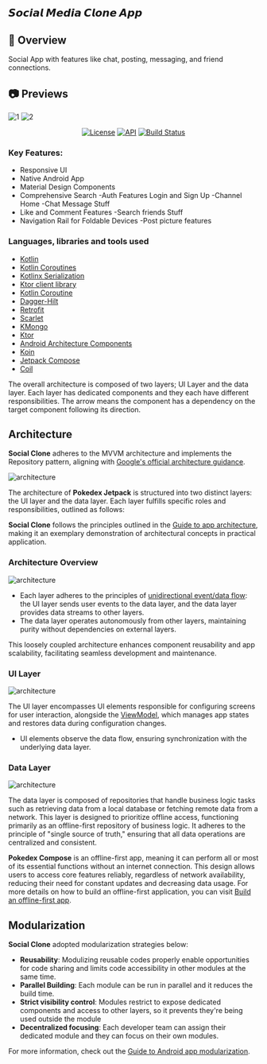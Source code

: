 ##  𝙎𝙤𝙘𝙞𝙖𝙡 𝙈𝙚𝙙𝙞𝙖 𝘾𝙡𝙤𝙣𝙚 𝘼𝙥𝙥
## 📲 Overview
Social App with features like chat, posting, messaging, and friend connections.

## 📷 Previews
![1](https://github.com/shubhanshu24510/SocialClone/assets/100926922/a7be9795-0499-435d-9bf6-975089b977b8)
![2](https://github.com/shubhanshu24510/SocialClone/assets/100926922/05d6f366-b4e5-4fb2-8a32-453ddc56b001)

<p align="center">
  <a href="https://opensource.org/licenses/Apache-2.0"><img alt="License" src="https://img.shields.io/badge/License-Apache%202.0-blue.svg"/></a>
  <a href="https://android-arsenal.com/api?level=24"><img alt="API" src="https://img.shields.io/badge/API-21%2B-brightgreen.svg?style=flat"/></a>
  <a href="https://github.com/skydoves/gemini-android/actions/workflows/android.yml"><img alt="Build Status" src="https://github.com/skydoves/gemini-android/actions/workflows/android.yml/badge.svg"/></a>

</p>

### Key Features:

- Responsive UI
- Native Android App
- Material Design Components
- Comprehensive Search
-Auth Features Login and Sign Up
-Channel Home
-Chat Message Stuff
- Like and Comment Features
-Search friends Stuff
- Navigation Rail for Foldable Devices
-Post picture features

### Languages, libraries and tools used

* [Kotlin](https://kotlinlang.org/)
* [Kotlin Coroutines](https://kotlinlang.org/docs/reference/coroutines-overview.html)
* [Kotlinx Serialization](https://github.com/Kotlin/kotlinx.serialization)
* [Ktor client library](https://github.com/ktorio/ktor)
* [Kotlin Coroutine](https://github.com/Kotlin/kotlinx.coroutines)
* [Dagger-Hilt](https://developer.android.com/training/dependency-injection/hilt-android)
* [Retrofit](https://square.github.io/retrofit/)
* [Scarlet](https://github.com/Tinder/Scarlet)
* [KMongo](https://litote.org/kmongo/quick-start/)
* [Ktor](https://ktor.io/docs/client-dependencies.html)
* [Android Architecture Components](https://developer.android.com/topic/libraries/architecture/index.html)
* [Koin](https://github.com/InsertKoinIO/koin)
* [Jetpack Compose](https://developer.android.com/jetpack/compose)
* [Coil](https://coil-kt.github.io/coil/)

The overall architecture is composed of two layers; UI Layer and the data layer. Each layer has dedicated components and they each have different responsibilities.
The arrow means the component has a dependency on the target component following its direction.

## Architecture
**Social Clone** adheres to the MVVM architecture and implements the Repository pattern, aligning with [Google's official architecture guidance](https://developer.android.com/topic/architecture).

![architecture](https://github.com/user-attachments/assets/09ca369a-968a-435e-bb89-f1856120bac5)

The architecture of **Pokedex Jetpack** is structured into two distinct layers: the UI layer and the data layer. Each layer fulfills specific roles and responsibilities, outlined as follows:

**Social Clone** follows the principles outlined in the [Guide to app architecture](https://developer.android.com/topic/architecture), making it an exemplary demonstration of architectural concepts in practical application.

### Architecture Overview

![architecture](https://github.com/user-attachments/assets/29f555f6-2339-40dc-899c-79835b0c7fb7)

- Each layer adheres to the principles of [unidirectional event/data flow](https://developer.android.com/topic/architecture/ui-layer#udf): the UI layer sends user events to the data layer, and the data layer provides data streams to other layers.
- The data layer operates autonomously from other layers, maintaining purity without dependencies on external layers.

This loosely coupled architecture enhances component reusability and app scalability, facilitating seamless development and maintenance.

### UI Layer

![architecture](https://github.com/user-attachments/assets/80d123e6-e72b-4ca8-998b-a9edec78ae19)

The UI layer encompasses UI elements responsible for configuring screens for user interaction, alongside the [ViewModel](https://developer.android.com/topic/libraries/architecture/viewmodel), which manages app states and restores data during configuration changes.
- UI elements observe the data flow, ensuring synchronization with the underlying data layer.

### Data Layer

![architecture](https://github.com/user-attachments/assets/0bdebc42-69a1-41a2-ad8f-d57d3cbf9124)

The data layer is composed of repositories that handle business logic tasks such as retrieving data from a local database or fetching remote data from a network. This layer is designed to prioritize offline access, functioning primarily as an offline-first repository of business logic. It adheres to the principle of "single source of truth," ensuring that all data operations are centralized and consistent.<br>

**Pokedex Compose** is an offline-first app, meaning it can perform all or most of its essential functions without an internet connection. This design allows users to access core features reliably, regardless of network availability, reducing their need for constant updates and decreasing data usage. For more details on how to build an offline-first application, you can visit [Build an offline-first app](https://developer.android.com/topic/architecture/data-layer/offline-first).

## Modularization

**Social Clone** adopted modularization strategies below:

- **Reusability**: Modulizing reusable codes properly enable opportunities for code sharing and limits code accessibility in other modules at the same time.
- **Parallel Building**: Each module can be run in parallel and it reduces the build time.
- **Strict visibility control**: Modules restrict to expose dedicated components and access to other layers, so it prevents they're being used outside the module
- **Decentralized focusing**: Each developer team can assign their dedicated module and they can focus on their own modules.

For more information, check out the [Guide to Android app modularization](https://developer.android.com/topic/modularization).
